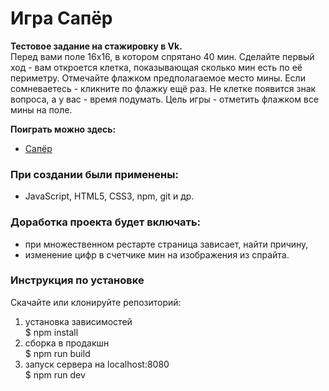 # Игра Сапёр

**Тестовое задание на стажировку в Vk.**  
Перед вами поле 16х16, в котором спрятано 40 мин.
Сделайте первый ход - вам откроется клетка, показывающая сколько мин есть по её периметру.
Отмечайте флажком предполагаемое место мины. Если сомневаетесь - кликните по флажку ещё раз. Не клетке появится знак вопроса, а у вас - время подумать.
Цель игры - отметить флажком все мины на поле.

**Поиграть можно здесь:**
* [Сапёр](https://minesweeper-wheat.vercel.app)

### При создании были применены:
* JavaScript, HTML5, CSS3, npm, git и др.

### Доработка проекта будет включать:
* при множественном рестарте страница зависает, найти причину,
* изменение цифр в счетчике мин на изображения из спрайта.

### Инструкция по установке
Скачайте или клонируйте репозиторий:
1. установка зависимостей  
$ npm install
2. сборка в продакшн  
$ npm run build
3. запуск сервера на localhost:8080  
$ npm run dev
